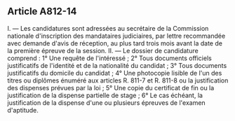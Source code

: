 Article A812-14
----
I. ― Les candidatures sont adressées au secrétaire de la Commission nationale
d'inscription des mandataires judiciaires, par lettre recommandée avec demande
d'avis de réception, au plus tard trois mois avant la date de la première
épreuve de la session. II. ― Le dossier de candidature comprend : 1° Une requête
de l'intéressé ; 2° Tous documents officiels justificatifs de l'identité et de
la nationalité du candidat ; 3° Tous documents justificatifs du domicile du
candidat ; 4° Une photocopie lisible de l'un des titres ou diplômes énuméré aux
articles R. 811-7 et R. 811-8 ou la justification des dispenses prévues par la
loi ; 5° Une copie du certificat de fin ou la justification de la dispense
partielle de stage ; 6° Le cas échéant, la justification de la dispense d'une ou
plusieurs épreuves de l'examen d'aptitude.
